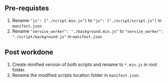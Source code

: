 ## Pre-requistes

1. Rename `"js": ["./script.min.js"]` to `"js": ["./script/script.js"]` in `manifest.json`
2. Rename `"service_worker": "./background.min.js"` to `"service_worker": "./script/background.js"` in `manifest.json`
  
## Post workdone

1. Create minified version of both scripts and rename to `*.min.js`  in root folder.
2. Rename the modified scripts location folder in  `manifest.json`.